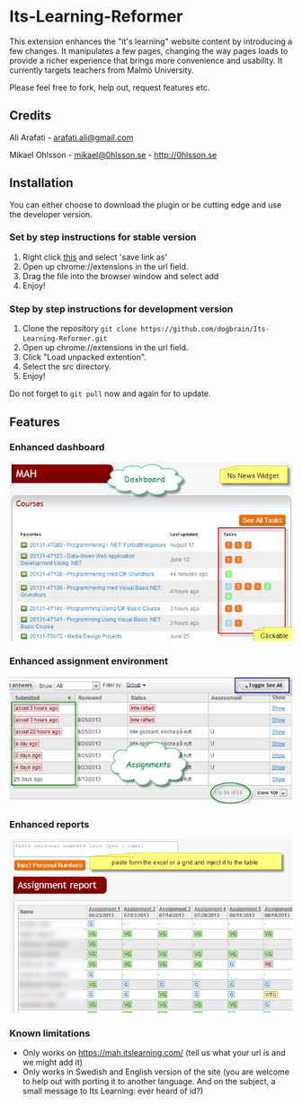 # Its-Learning-Reformer
This extension enhances the "it's learning" website content by introducing a few changes. It manipulates a few pages, changing the way pages loads to provide a richer experience that brings more convenience and usability. It currently targets teachers from Malmö University.

Please feel free to fork, help out, request features etc. 

## Credits
Ali Arafati - <arafati.ali@gmail.com>

Mikael Ohlsson - <mikael@0hlsson.se> - <http://0hlsson.se>

## Installation
You can either choose to download the plugin or be cutting edge and use the developer version.

### Set by step instructions for stable version
1. Right click [this](https://github.com/dogbrain/Its-Learning-Reformer/raw/master/release/Its-Learning-Reformer.crx) and select 'save link as'
1. Open up chrome://extensions in the url field. 
1. Drag the file into the browser window and select add
1. Enjoy!

### Step by step instructions for development version
1. Clone the repository `git clone https://github.com/dogbrain/Its-Learning-Reformer.git`
1. Open up chrome://extensions in the url field. 
1. Click "Load unpacked extention".
1. Select the src directory.
1. Enjoy!

Do not forget to `git pull` now and again for to update.

## Features
### Enhanced dashboard
![Enhanced dashboard](https://github.com/dogbrain/Its-Learning-Reformer/blob/master/src/resources/Dashboard.png?raw=true)
### Enhanced assignment environment
![Enhanced assignment environment](https://github.com/dogbrain/Its-Learning-Reformer/blob/master/src/resources/Assignment.png?raw=true)
### Enhanced reports
![Enhanced reports](https://github.com/dogbrain/Its-Learning-Reformer/blob/master/src/resources/AssignmentReport.png?raw=true)

### Known limitations
* Only works on https://mah.itslearning.com/ (tell us what your url is and we might add it)
* Only works in Swedish and English version of the site (you are welcome to help out with porting it to another language. And on the subject, a small message to Its Learning: ever heard of id?) 